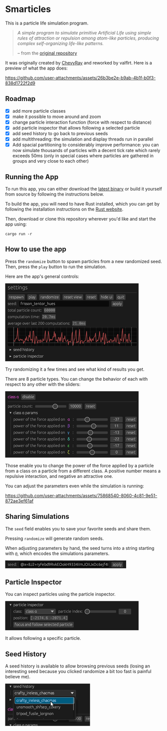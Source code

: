 # Smarticles

This is a particle life simulation program.

> _A simple program to simulate primitive Artificial Life using simple rules of attraction or repulsion among atom-like particles, producing complex self-organizing life-like patterns._
>
> – from the [original repository](https://github.com/hunar4321/life_code)

It was originally created by [ChevyRay](https://github.com/ChevyRay) and reworked by valflrt. Here is a preview of what the app does:

https://github.com/user-attachments/assets/26b3be2e-b9ab-4b1f-b0f3-838d1722f2d9

## Roadmap

- [x] add more particle classes
- [x] make it possible to move around and zoom
- [x] change particle interaction function (force with respect to distance)
- [x] add particle inspector that allows following a selected particle
- [x] add seed history to go back to previous seeds
- [x] add multithreading: the simulation and display threads run in parallel
- [x] Add spacial partitioning to considerably improve performance: you can now simulate thousands of particles with a decent tick rate which rarely exceeds 50ms (only in special cases where particles are gathered in groups and very close to each other)

## Running the App

To run this app, you can either download the [latest binary](https://github.com/valflrt/smarticles-fork/releases/latest) or build it yourself from source by following the instructions below.

To build the app, you will need to have Rust installed, which you can get by following the installation instructions on the [Rust website](https://www.rust-lang.org/).

Then, download or clone this repository wherever you'd like and start the app using:

```
cargo run -r
```

## How to use the app

Press the `randomize` button to spawn particles from a new randomized seed. Then, press the `play` button to run the simulation.

Here are the app's general controls:

![screenshot of the app's basic controls](./img/general_controls.png)

Try randomizing it a few times and see what kind of results you get.

There are 8 particle types. You can change the behavior of each with respect to any other with the sliders:

![screenshot of particle's parameters](./img/params.png)

Those enable you to change the power of the force applied by a particle from a class on a particle from a different class. A positive number means a repulsive interaction, and negative an attractive one.

You can adjust the parameters even while the simulation is running:

https://github.com/user-attachments/assets/75868540-8060-4c81-9e51-872ae3ef61af

## Sharing Simulations

The `seed` field enables you to save your favorite seeds and share them.

Pressing `randomize` will generate random seeds.

When adjusting parameters by hand, the seed turns into a string starting with `@`, which encodes the simulations parameters.

![screenshot of particle's parameters](./img/custom_code.png)

## Particle Inspector

You can inspect particles using the particle inspector.

![screenshot of particle inspector menu](./img/particle_inspector_menu.png)

It allows following a specific particle.

## Seed History

A seed history is available to allow browsing previous seeds (losing an interesting seed because you clicked randomize a bit too fast is painful believe me).

![screenshot of seed history menu](./img/seed_history.png)
